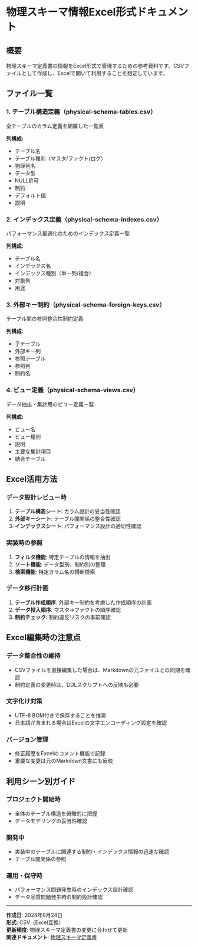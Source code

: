 # 物理スキーマ情報Excel形式ドキュメント

## 概要

物理スキーマ定義書の情報をExcel形式で管理するための参考資料です。CSVファイルとして作成し、Excelで開いて利用することを想定しています。

## ファイル一覧

### 1. テーブル構造定義（physical-schema-tables.csv）
全テーブルのカラム定義を網羅した一覧表

**列構成:**
- テーブル名
- テーブル種別（マスタ/ファクト/ログ）
- 物理列名
- データ型
- NULL許可
- 制約
- デフォルト値
- 説明

### 2. インデックス定義（physical-schema-indexes.csv）
パフォーマンス最適化のためのインデックス定義一覧

**列構成:**
- テーブル名
- インデックス名
- インデックス種別（単一列/複合）
- 対象列
- 用途

### 3. 外部キー制約（physical-schema-foreign-keys.csv）
テーブル間の参照整合性制約定義

**列構成:**
- 子テーブル
- 外部キー列
- 参照テーブル
- 参照列
- 制約名

### 4. ビュー定義（physical-schema-views.csv）
データ抽出・集計用のビュー定義一覧

**列構成:**
- ビュー名
- ビュー種別
- 説明
- 主要な集計項目
- 結合テーブル

## Excel活用方法

### データ設計レビュー時
1. **テーブル構造シート**: カラム設計の妥当性確認
2. **外部キーシート**: テーブル間関係の整合性確認
3. **インデックスシート**: パフォーマンス設計の適切性確認

### 実装時の参照
1. **フィルタ機能**: 特定テーブルの情報を抽出
2. **ソート機能**: データ型別、制約別の整理
3. **検索機能**: 特定カラム名の横断検索

### データ移行計画
1. **テーブル作成順序**: 外部キー制約を考慮した作成順序の計画
2. **データ投入順序**: マスタ→ファクトの順序確認
3. **制約チェック**: 制約違反リスクの事前確認

## Excel編集時の注意点

### データ整合性の維持
- CSVファイルを直接編集した場合は、Markdownの元ファイルとの同期を確認
- 制約定義の変更時は、DDLスクリプトへの反映も必要

### 文字化け対策
- UTF-8 BOM付きで保存することを推奨
- 日本語が含まれる場合はExcelの文字エンコーディング設定を確認

### バージョン管理
- 修正履歴をExcelのコメント機能で記録
- 重要な変更は元のMarkdown文書にも反映

## 利用シーン別ガイド

### プロジェクト開始時
- 全体のテーブル構造を俯瞰的に把握
- データモデリングの妥当性確認

### 開発中
- 実装中のテーブルに関連する制約・インデックス情報の迅速な確認
- テーブル間関係の参照

### 運用・保守時
- パフォーマンス問題発生時のインデックス設計確認
- データ品質問題発生時の制約設計確認

---

**作成日**: 2024年8月24日  
**形式**: CSV（Excel互換）  
**更新頻度**: 物理スキーマ定義書の変更に合わせて更新  
**関連ドキュメント**: [物理スキーマ定義書](../physical-schema-definition.md)